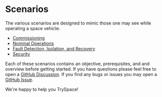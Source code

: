 # Scenarios

The various scenarios are designed to mimic those one may see while operating a space vehicle:

* [Commissioning](commissioning.md)
* [Nominal Operations](nominal-operations.md)
* [Fault Detection, Isolation, and Recovery](fdir.md)
* [Security](security-incident-response.md)

Each of these scenarios contains an objective, prerequisites, and and overview before getting started.
If you have questions please feel free to open a [GitHub Discussion](https://github.com/TrySpaceOrg/tryspace-lab/discussions).
If you find any bugs or issues you may open a [GitHub Issue](https://github.com/TrySpaceOrg/tryspace-lab/issues).

We're happy to help you TrySpace!
